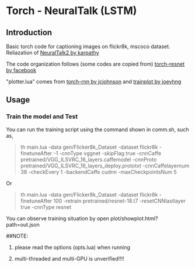 # Torch - NeuralTalk (LSTM)

## Introduction

Basic torch code for captioning images on flickr8k, mscoco dataset. Reliazation of [NeuralTalk2 by karpathy](https://github.com/karpathy/neuraltalk2) 

The code organization follows (some codes are copied from) [torch-resnet by facebook](https://github.com/facebook/fb.resnet.torch)

"plotter.lua" comes from [torch-rnn by jcjohnson](https://github.com/jcjohnson/torch-rnn) and [trainplot by joeyhng](https://github.com/joeyhng/trainplot)

## Usage

### Train the model and Test

You can run the training script using the command shown in comm.sh, such as,

> th main.lua -data gen/Flicker8k_Dataset -dataset flickr8k -finetuneAfter -1 -cnnType vggnet -skipFlag true -cnnCaffe pretrained/VGG_ILSVRC_16_layers.caffemodel -cnnProto pretrained/VGG_ILSVRC_16_layers_deploy.prototxt -cnnCaffelayernum 38 -checkEvery 1 -backendCaffe cudnn -maxCheckpointsNum 5

Or

> th main.lua -data gen/Flicker8k_Dataset -dataset flickr8k -finetuneAfter 100 -retrain pretrained/resnet-18.t7 -resetCNNlastlayer true -cnnType resnet

You can observe training situation by open plot/showplot.html?path=out.json

##NOTE:

1. please read the options (opts.lua) when running

2. multi-threaded and multi-GPU is unverified!!!!
